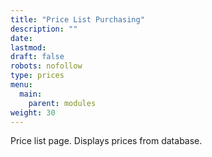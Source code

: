 ```yaml
---
title: "Price List Purchasing"
description: ""
date: 
lastmod:
draft: false
robots: nofollow
type: prices
menu:
  main:
    parent: modules
weight: 30
---
```

Price list page. Displays prices from database.
